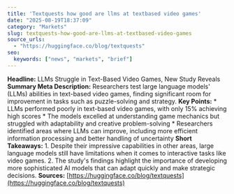 ```yaml
---
title: 'Textquests how good are llms at textbased video games'
date: "2025-08-19T18:37:09"
category: "Markets"
slug: textquests-how-good-are-llms-at-textbased-video-games
source_urls:
  - "https://huggingface.co/blog/textquests"
seo:
  keywords: ["news", "markets", "brief"]
---
```

**Headline:** LLMs Struggle in Text-Based Video Games, New Study Reveals  **Summary Meta Description:** Researchers test large language models' (LLMs) abilities in text-based video games, finding significant room for improvement in tasks such as puzzle-solving and strategy.  **Key Points:**  * LLMs performed poorly in text-based video games, with only 15% achieving high scores * The models excelled at understanding game mechanics but struggled with adaptability and creative problem-solving * Researchers identified areas where LLMs can improve, including more efficient information processing and better handling of uncertainty  **Short Takeaways:**  1. Despite their impressive capabilities in other areas, large language models still have limitations when it comes to interactive tasks like video games. 2. The study's findings highlight the importance of developing more sophisticated AI models that can adapt quickly and make strategic decisions.  **Sources:** [https://huggingface.co/blog/textquests](https://huggingface.co/blog/textquests) 

